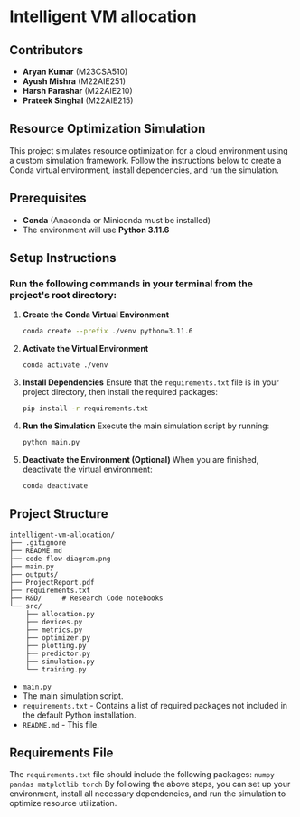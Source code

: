 # Intelligent VM allocation

## Contributors

- **Aryan Kumar** (M23CSA510)
- **Ayush Mishra** (M22AIE251)
- **Harsh Parashar** (M22AIE210)
- **Prateek Singhal** (M22AIE215)


## Resource Optimization Simulation

This project simulates resource optimization for a cloud environment using a custom simulation framework. Follow the instructions below to create a Conda virtual environment, install dependencies, and run the simulation.

## Prerequisites
   - **Conda** (Anaconda or Miniconda must be installed)
   - The environment will use **Python 3.11.6**

## Setup Instructions
### Run the following commands in your terminal from the project's root directory:
1. **Create the Conda Virtual Environment**
    ```bash
   conda create --prefix ./venv python=3.11.6
    ```
3. **Activate the Virtual Environment**
    ```bash
    conda activate ./venv
    ```
5. **Install Dependencies**
    Ensure that the `requirements.txt` file is in your project directory, then install the required packages:
    ```bash
    pip install -r requirements.txt
    ```
7. **Run the Simulation**
    Execute the main simulation script by running:
      ```bash
    python main.py
      ```
9. **Deactivate the Environment (Optional)**
    When you are finished, deactivate the virtual environment:
      ```bash
    conda deactivate
      ```


## Project Structure

    intelligent-vm-allocation/
    ├── .gitignore
    ├── README.md
    ├── code-flow-diagram.png
    ├── main.py
    ├── outputs/
    ├── ProjectReport.pdf
    ├── requirements.txt
    ├── R&D/     # Research Code notebooks
    └── src/
        ├── allocation.py
        ├── devices.py
        ├── metrics.py
        ├── optimizer.py
        ├── plotting.py
        ├── predictor.py
        ├── simulation.py
        └── training.py


   - `main.py` 
   - The main simulation script.
   - `requirements.txt` - Contains a list of required packages not included in the default Python installation.
- `README.md` - This file.
## Requirements File
The `requirements.txt` file should include the following packages:
```numpy pandas matplotlib torch```
By following the above steps, you can set up your environment, install all necessary dependencies, and run the simulation to optimize resource utilization.
